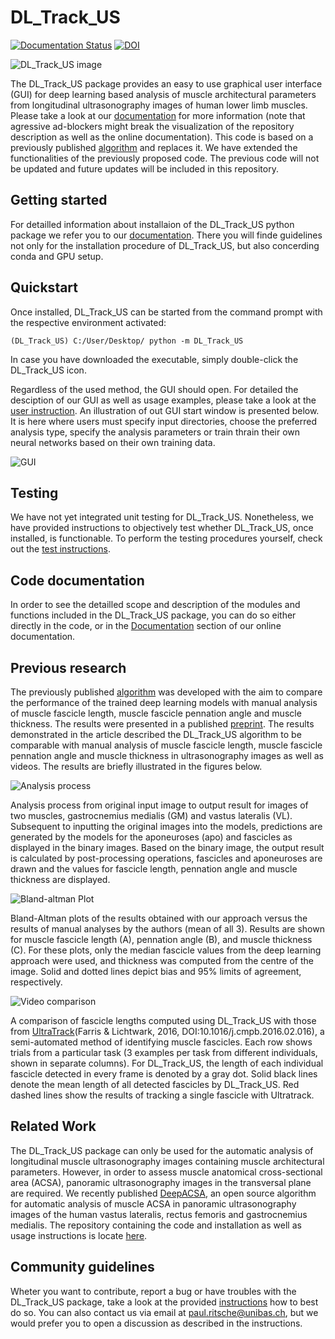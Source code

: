 # DL_Track_US

[![Documentation Status](https://readthedocs.org/projects/dltrack/badge/?version=latest)](https://dltrack.readthedocs.io/en/latest/?badge=latest)
[![DOI](https://zenodo.org/badge/DOI/10.5281/zenodo.7318089.svg)](https://doi.org/10.5281/zenodo.7318089)

![DL_Track_US image](./Figures/home_im.png)

The DL_Track_US package provides an easy to use graphical user interface (GUI) for deep learning based analysis of muscle architectural parameters from longitudinal ultrasonography images of human lower limb muscles. Please take a look at our [documentation](https://dltrack.readthedocs.io/en/latest/index.html) for more information (note that agressive ad-blockers might break the visualization of the repository description as well as the online documentation).
This code is based on a previously published [algorithm](https://github.com/njcronin/DL_Track) and replaces it. We have extended the functionalities of the previously proposed code. The previous code will not be updated and future updates will be included in this repository. 

## Getting started

For detailled information about installaion of the DL_Track_US python package we refer you to our [documentation](https://dltrack.readthedocs.io/en/latest/installation.html). There you will finde guidelines not only for the installation procedure of DL_Track_US, but also concerding conda and GPU setup.

## Quickstart

Once installed, DL_Track_US can be started from the command prompt with the respective environment activated:

``(DL_Track_US) C:/User/Desktop/ python -m DL_Track_US`` 

In case you have downloaded the executable, simply double-click the DL_Track_US icon.

Regardless of the used method, the GUI should open. For detailed the desciption of our GUI as well as usage examples, please take a look at the [user instruction](https://github.com/PaulRitsche/DL_Track_US/tree/main/docs/usage). An illustration of out GUI start window is presented below. It is here where users must specify input directories, choose the preferred analysis type, specify the analysis parameters or train thrain their own neural networks based on their own training data. 

![GUI](./Figures/Figure_GUI.png)

## Testing

We have not yet integrated unit testing for DL_Track_US. Nonetheless, we have provided instructions to objectively test whether DL_Track_US, once installed, is functionable. To perform the testing procedures yourself, check out the [test instructions](https://github.com/PaulRitsche/DLTrack/blob/main/tests/DL_Track_US_tests.pdf).

## Code documentation 

In order to see the detailled scope and description of the modules and functions included in the DL_Track_US package, you can do so either directly in the code, or in the [Documentation](https://dltrack.readthedocs.io/en/latest/modules.html#documentation) section of our online documentation.

## Previous research

The previously published [algorithm](https://github.com/njcronin/DL_Track_US) was developed with the aim to compare the performance of the trained deep learning models with manual analysis of muscle fascicle length, muscle fascicle pennation angle and muscle thickness. The results were presented in a published [preprint](https://arxiv.org/pdf/2009.04790.pdf). The results demonstrated in the article described the DL_Track_US algorithm to be comparable with manual analysis of muscle fascicle length, muscle fascicle pennation angle and muscle thickness in ultrasonography images as well as videos. The results are briefly illustrated in the figures below.

![Analysis process](./Figures/Figure_analysis.png)

Analysis process from original input image to output result for images of two muscles, gastrocnemius medialis (GM) and vastus lateralis (VL). Subsequent to inputting the original images into the models, predictions are generated by the models for the aponeuroses (apo) and fascicles as displayed in the binary images. Based on the binary image, the output result is calculated by post-processing operations, fascicles and aponeuroses are drawn and the values for fascicle length, pennation angle and muscle thickness are displayed.

![Bland-altman Plot](./Figures/Figure_B-A.png)

Bland-Altman plots of the results obtained with our approach versus the results of manual analyses by the authors (mean of all 3). Results are shown for muscle fascicle length (A), pennation angle (B), and muscle thickness (C). For these plots, only the median fascicle values from the deep learning approach were used, and thickness was computed from the centre of the image. Solid and dotted lines depict bias and 95% limits of agreement, respectively.

![Video comparison](./Figures/Figure_video.png)

A comparison of fascicle lengths computed using DL_Track_US with those from [UltraTrack](https://sites.google.com/site/ultratracksoftware/home)(Farris & Lichtwark, 2016, DOI:10.1016/j.cmpb.2016.02.016), a semi-automated method of identifying muscle fascicles. Each row shows trials from a particular task (3 examples per task from different individuals, shown in separate columns). For DL_Track_US, the length of each individual fascicle detected in every frame is denoted by a gray dot. Solid black lines denote the mean length of all detected fascicles by DL_Track_US. Red dashed lines show the results of tracking a single fascicle with Ultratrack.

## Related Work

The DL_Track_US package can only be used for the automatic analysis of longitudinal muscle ultrasonography images containing muscle architectural parameters. However, in order to assess muscle anatomical cross-sectional area (ACSA), panoramic ultrasonography images in the transversal plane are required. We recently published [DeepACSA](https://journals.lww.com/acsm-msse/Abstract/2022/12000/DeepACSA__Automatic_Segmentation_of.21.aspx), an open source algorithm for automatic analysis of muscle ACSA in panoramic ultrasonography images of the human vastus lateralis, rectus femoris and gastrocnemius medialis. The repository containing the code and installation as well as usage instructions is locate [here](https://github.com/PaulRitsche/DeepACSA).

## Community guidelines

Wheter you want to contribute, report a bug or have troubles with the DL_Track_US package, take a look at the provided [instructions](https://dltrack.readthedocs.io/en/latest/contribute.html) how to best do so. You can also contact us via email at paul.ritsche@unibas.ch, but we would prefer you to open a discussion as described in the instructions.
